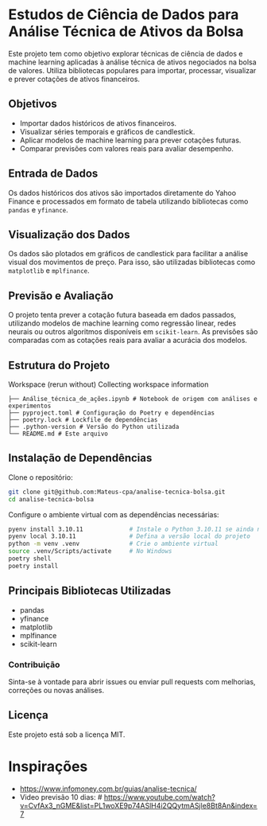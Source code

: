 # Estudos de Ciência de Dados para Análise Técnica de Ativos da Bolsa

Este projeto tem como objetivo explorar técnicas de ciência de dados e machine learning aplicadas à análise técnica de ativos negociados na bolsa de valores. Utiliza bibliotecas populares para importar, processar, visualizar e prever cotações de ativos financeiros.

## Objetivos

- Importar dados históricos de ativos financeiros.
- Visualizar séries temporais e gráficos de candlestick.
- Aplicar modelos de machine learning para prever cotações futuras.
- Comparar previsões com valores reais para avaliar desempenho.

## Entrada de Dados

Os dados históricos dos ativos são importados diretamente do Yahoo Finance e processados em formato de tabela utilizando bibliotecas como `pandas` e `yfinance`.

## Visualização dos Dados

Os dados são plotados em gráficos de candlestick para facilitar a análise visual dos movimentos de preço. Para isso, são utilizadas bibliotecas como `matplotlib` e `mplfinance`.

## Previsão e Avaliação

O projeto tenta prever a cotação futura baseada em dados passados, utilizando modelos de machine learning como regressão linear, redes neurais ou outros algoritmos disponíveis em `scikit-learn`. As previsões são comparadas com as cotações reais para avaliar a acurácia dos modelos.

## Estrutura do Projeto


Workspace
(rerun without)
Collecting workspace information
```
├── Análise_técnica_de_ações.ipynb # Notebook de origem com análises e experimentos 
├── pyproject.toml # Configuração do Poetry e dependências 
├── poetry.lock # Lockfile de dependências 
├── .python-version # Versão do Python utilizada 
└── README.md # Este arquivo
```

## Instalação de Dependências

Clone o repositório:

```bash
git clone git@github.com:Mateus-cpa/analise-tecnica-bolsa.git
cd analise-tecnica-bolsa
```

Configure o ambiente virtual com as dependências necessárias:

```bash
pyenv install 3.10.11             # Instale o Python 3.10.11 se ainda não tiver
pyenv local 3.10.11               # Defina a versão local do projeto
python -m venv .venv              # Crie o ambiente virtual
source .venv/Scripts/activate     # No Windows
poetry shell
poetry install
```


## Principais Bibliotecas Utilizadas
- pandas
- yfinance
- matplotlib
- mplfinance
- scikit-learn

### Contribuição

Sinta-se à vontade para abrir issues ou enviar pull requests com melhorias, correções ou novas análises.

## Licença
Este projeto está sob a licença MIT.


# Inspirações
- https://www.infomoney.com.br/guias/analise-tecnica/
- Video previsão 10 dias: # https://www.youtube.com/watch?v=CvfAx3_nGME&list=PL1woXE9p74ASlH4i2QQytmASjle8Bt8An&index=7